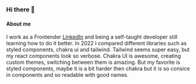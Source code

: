 ### Hi there 👋

#### About me

I work as a Frontender [LinkedIn](https://www.linkedin.com/in/anisa-askarova-b94878110) and being a self-taught developer still learning how to do it better. 
In 2022 I compared different libraries such as styled components, chakra ui and tailwind. Tailwind seems super easy, but my react components look so verbose. Chakra UI is awesome, creating custom themes, switching between them is amazing. But my favorite is styled components, maybe it is a bit harder then chakra but it is so consice in components and so readable with good names.       

<!--
**anisa07/anisa07** is a ✨ _special_ ✨ repository because its `README.md` (this file) appears on your GitHub profile.

Here are some ideas to get you started:

- 🔭 I’m currently working on ...
- 🌱 I’m currently learning ...
- 👯 I’m looking to collaborate on ...
- 🤔 I’m looking for help with ...
- 💬 Ask me about ...
- 📫 How to reach me: ...
- 😄 Pronouns: ...
- ⚡ Fun fact: ...

![linkedin](https://img.shields.io/badge/GitHub-000000?style=for-the-badge&logo=GitHub&logoColor=white)

(https://www.linkedin.com/in/anisa-askarova-b94878110)

[![linkedin](https://img.shields.io/badge/LinkedIn-0A66C2?style=for-the-badge&logo=LinkedIn&logoColor=white)

-->
